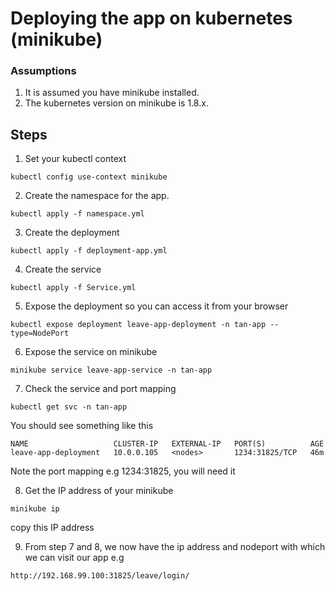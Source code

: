 # Deploying the app on kubernetes (minikube)
### Assumptions
1. It is assumed you have minikube installed.
2. The kubernetes version on minikube is 1.8.x.

## Steps

1. Set your kubectl context
```
kubectl config use-context minikube
```
2. Create the namespace for the app.

```
kubectl apply -f namespace.yml
```
3. Create the deployment 
```
kubectl apply -f deployment-app.yml
```
4. Create the service
```
kubectl apply -f Service.yml
```
5. Expose the deployment so you can access it from your browser
```
kubectl expose deployment leave-app-deployment -n tan-app --type=NodePort
```
6. Expose the service on minikube
```
minikube service leave-app-service -n tan-app
```
7. Check the service and port mapping
```
kubectl get svc -n tan-app
```
You should see something like this
```
NAME                   CLUSTER-IP   EXTERNAL-IP   PORT(S)          AGE
leave-app-deployment   10.0.0.105   <nodes>       1234:31825/TCP   46m
```
Note the port mapping e.g 1234:31825, you will need it

8. Get the IP address of your minikube
```
minikube ip
```
copy this IP address

9. From step 7 and 8, we now have the ip address and nodeport with which we can visit our app e.g
```
http://192.168.99.100:31825/leave/login/
```
